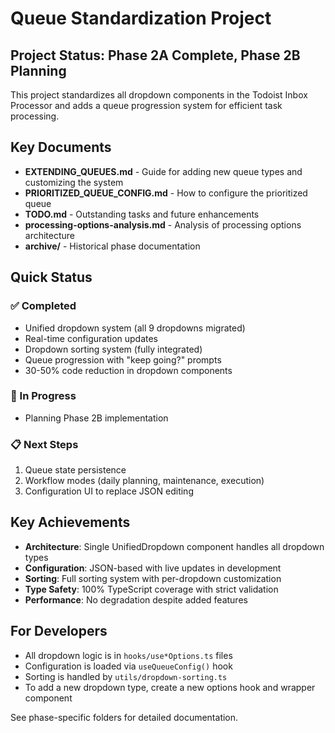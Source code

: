 # Queue Standardization Project

## Project Status: Phase 2A Complete, Phase 2B Planning

This project standardizes all dropdown components in the Todoist Inbox Processor and adds a queue progression system for efficient task processing.

## Key Documents

- **EXTENDING_QUEUES.md** - Guide for adding new queue types and customizing the system
- **PRIORITIZED_QUEUE_CONFIG.md** - How to configure the prioritized queue
- **TODO.md** - Outstanding tasks and future enhancements
- **processing-options-analysis.md** - Analysis of processing options architecture
- **archive/** - Historical phase documentation

## Quick Status

### ✅ Completed
- Unified dropdown system (all 9 dropdowns migrated)
- Real-time configuration updates
- Dropdown sorting system (fully integrated)
- Queue progression with "keep going?" prompts
- 30-50% code reduction in dropdown components

### 🚧 In Progress
- Planning Phase 2B implementation

### 📋 Next Steps
1. Queue state persistence
2. Workflow modes (daily planning, maintenance, execution)
3. Configuration UI to replace JSON editing

## Key Achievements

- **Architecture**: Single UnifiedDropdown component handles all dropdown types
- **Configuration**: JSON-based with live updates in development
- **Sorting**: Full sorting system with per-dropdown customization
- **Type Safety**: 100% TypeScript coverage with strict validation
- **Performance**: No degradation despite added features

## For Developers

- All dropdown logic is in `hooks/use*Options.ts` files
- Configuration is loaded via `useQueueConfig()` hook
- Sorting is handled by `utils/dropdown-sorting.ts`
- To add a new dropdown type, create a new options hook and wrapper component

See phase-specific folders for detailed documentation.